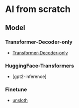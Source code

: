 # AI from scratch

## Model

### Transformer-Decoder-only

- [Transformer-Decoder-only](Transformer-decoder-only/README.md)


### HuggingFace-Transformers

- [gpt2-inference]

### Finetune

- [unsloth](https://github.com/unslothai/unsloth)
